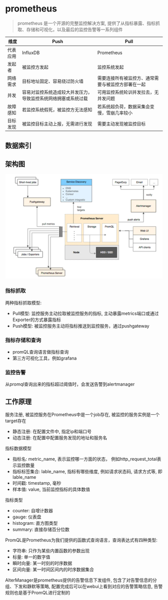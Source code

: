 # prometheus

> prometheus 是一个开源的完整监控解决方案, 提供了从指标暴露、指标抓取、存储和可视化，以及最后的监控告警等一系列组件

| 维度     | Push                                                           | Pull                                               |
| -------- | -------------------------------------------------------------- | -------------------------------------------------- |
| 代表应用 | InfluxDB                                                       | Prometheus                                         |
| 发起者   | 被监控方发起                                                   | 监控系统发起                                       |
| 网络需求 | 目标地址固定、容易绕过防火墙                                   | 需要连接所有被监控方、通常需要与被监控方部署在一起 |
| 并发     | 容易对监控系统造成较大并发压力，导致监控系统网络拥塞或系统过载 | 可用监控系统轮训并发拉去，无并发问题               |
| 故障感知 | 若监控系统假死，被监控方无法感知                               | 若系统超负荷，数据采集会变慢，雪崩几率较小         |
| 目标发现 | 被监控目标主动上报，无需进行发现                               | 需要主动发现被监控目标                             |

## 数据索引

## 架构图

![prometheus架构图](./images/prometheus架构图.webp)

### 指标抓取

两种指标抓取模型:

- Pull模型: 监控服务主动拉取被监控服务的指标, 主动暴露metrics端口或通过Exporter的方式暴露指标
- Push模型: 被监控服务主动将指标推送到监控服务，通过pushgateway

### 指标存储和查询

- promQL查询语言做指标查询
- 第三方可视化工具，例如grafana

### 监控告警

从promql查询出来的指标超过阈值时，会发送告警到alertmanager

## 工作原理

服务注册, 被监控服务在Prometheus中是一个job存在, 被监控的服务实例是一个target存在 

- 静态注册: 在配置文件中, 指定ip和端口号
- 动态注册: 在配置中配置服务发现的地址和服务名

指标数据模型

- 指标名: metric_name, 表示监控哪一方面的状态， 例如http_request_total表示监控数量
- 指标标签集合: lable_name, 指标有哪些维度, 例如请求状态码, 请求方式等, 即lable_name
- 时间戳: timestamp, 毫秒
- 样本值: value, 当前监控指标的具体数值

指标类型

- counter: 自增计数器
- gauge: 仪表盘
- histogram: 直方图类型
- summary: 直接存储百分位数

PromQL是Prometheus为我们提供的函数式查询语言，查询表达式有四种类型:

- 字符串: 只作为某些内置函数的参数出现
- 标量: 单一的数字值
- 瞬时向量: 某一时刻的时序数据
- 区间向量: 某一时间区间内的时序数据集合

AlterManager是prometheus提供的告警信息下发组件, 包含了对告警信息的分组、下发和静默等策略, 配置完成后可以在webui上看到对应的告警策略信息, 告警规则也是基于PromQL进行定制的